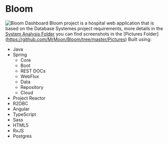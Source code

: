 # Bloom
![Bloom Dashboard]()
Bloom project is a hospital web application that is based on the Database Systemes project requirements, more details in the [System Analysis Folder](https://github.com/MrMoon/Bloom/tree/master/System%20Analysis)
you can find screenshots in the [Pictures Folder] (https://github.com/MrMoon/Bloom/tree/master/Pictures)
Built using:
 - Java
 - Spring
    - Core
    - Boot
    - REST DOCs
    - WebFlux
    - Data
    - Repository 
    - Cloud
 - Project Reactor
 - R2DBC
 - Angular
 - TypeScript
 - Sass
 - HTML5
 - RxJS
 - Postgres

